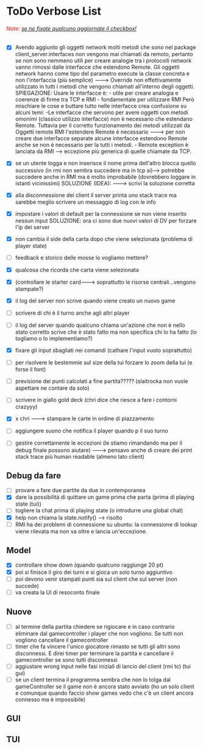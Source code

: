 # ToDo Verbose List

###### <span style="color: red;">Note:</span> <u>se ne fixate qualcuno aggiornate il checkbox!</u>

- [x] Avendo aggiunto gli oggetti network molti metodi che sono nel package client_server.interfaces non vengono mai chiamati da remoto, pertanto se non sono nemmeno utili per creare analogie tra i protocolli network vanno rimossi dalle interfacce che estendono Remote. Gli oggetti network hanno come tipo del parametro execute la classe concreta e non l'interfaccia (più semplice) ---> Override non effettivamente utilizzato in tutti i metodi che vengono chiamati all'interno degli oggetti.
      SPIEGAZIONE: Usare le interfacce è: - utile per creare analogia e coerenze di firme tra TCP e RMI - fondamentale per utilizzare RMI
      Però mischiare le cose e buttare tutto nelle interfacce crea confusione su alcuni temi:
      -Le interfacce che servono per avere oggetti con metodi omonimi (classico utilizzo interfacce) non è necessario che estendano Remote. Tuttavia per il corretto funzionamento dei metodi utilizzati da Oggetti remote RMI l'estendere Remote è necessario ---> per non creare due interfacce separate alcune interfacce estendono Remote anche se non è necessario per la tutti i metodi. - Remote exception è lanciata da RMI --> eccezione più generica di quelle chiamate da TCP.

- [x] se un utente logga e non inserisce il nome prima dell'altro blocca quello successivo (in rmi non sembra succedere ma in tcp si)--> potrebbe succedere anche in RMI ma è molto improbabile (dovrebbero loggare in istanti vicinissimi)
      SOLUZIONE (IDEA):
      ---> scrivi la soluzione corretta
- [x] alla disconnessione del client il server printa uno stack trace ma sarebbe meglio scrivere un messaggio di log con le info
- [x] impostare i valori di default per la connessione se non viene inserito nessun input
      SOLUZIONE: ora ci sono due nuovi valori di DV per forzare l'ip dei server

- [x] non cambia il side della carta dopo che viene selezionata (problema di player state)
- [ ] feedback e storico delle mosse lo vogliamo mettere?
- [x] qualcosa che ricorda che carta viene selezionata
- [x] (controllare le starter card---> soprattutto le risorse centrali...vengono stampate?)
- [x] il log del server non scrive quando viene creato un nuovo game
- [ ] scrivere di chi è il turno anche agli altri player
- [ ] il log del server quando qualcuno chiama un'azione che non è nello stato corretto scrive che è stato fatto ma non specifica chi lo ha fatto (lo togliamo o lo implementiamo?)
- [x] fixare gli input sbagliati nei comandi (cathare l'input vuoto soprattutto)
- [ ] per risolvere le bestemmie sul size della tui forzare lo zoom della tui (e forse il font)
- [ ] previsione dei punti calcolati a fine partita????? (slaitrocka non vuole aspettare ne contare da solo)
- [ ] scrivere in giallo gold deck (chri dice che riesce a fare i contorni crazyyy)
- [x] x chri ---> stampare le carte in ordine di piazzamento
- [ ] aggiungere suono che notifica il player quando p il suo turno

- [ ] gestire correttamente le eccezioni (le stiamo rimandando ma per il debug finale possono aiutare) ---> pensavo anche di creare dei print stack trace più human readable (almeno lato client)

## Debug da fare

- [ ] provare a fare due partite da due in contemporanea
- [x] dare la possibilità di quittare un game prima che parta (prima di playing state (tui))
- [ ] togliere la chat prima di playing state (o introdurre una global chat)
- [x] help non chiama la state.notify() --> risolto
- [ ] RMI ha dei problemi di connessione su ubuntu: la connessione di lookup viene rilevata ma non va oltre e lancia un'eccezione.

## Model

- [x] controllare show down (quando qualcuno raggiunge 20 pt)
- [x] poi si finisce il giro dei turni e si gioca un solo turno aggiuntivo
- [ ] poi devono venir stampati punti sia sul client che sul server (non succede)
- [ ] va creata la UI di resoconto finale

## Nuove

- [ ] al termine della partita chiedere se rigiocare e in caso contrario eliminare dal gamecontroller i player che non vogliono. Se tutti non vogliono cancellare il gamecontroller
- [ ] timer che fa vincere l'unico giocatore rimasto se tutti gli altri sono disconnessi. E direi timer per terminare la partita e cancellare il gamecontroller se sono tutti disconnessi
- [ ] aggiustare wrong input nelle fasi iniziali di lancio del client (rmi tc) (tui gui)
- [ ] se un client termina il programma sembra che non lo tolga dal gameController se il game non è ancora stato avviato (ho un solo client e comunque quando faccio show games vedo che c'è un client ancora connesso ma è impossibile)

## GUI

## TUI
